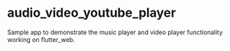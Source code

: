 # audio_video_youtube_player
Sample app to demonstrate the music player and video player functionality working on flutter_web.
